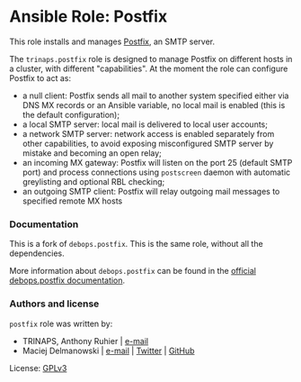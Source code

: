 Ansible Role: Postfix
=====================

This role installs and manages [Postfix](http://postfix.org/), an SMTP server.

The `trinaps.postfix` role is designed to manage Postfix on different hosts in
a cluster, with different "capabilities". At the moment the role can configure
Postfix to act as:

* a null client: Postfix sends all mail to another system specified
  either via DNS MX records or an Ansible variable, no local mail is enabled
  (this is the default configuration);
* a local SMTP server: local mail is delivered to local user accounts;
* a network SMTP server: network access is enabled separately from other
  capabilities, to avoid exposing misconfigured SMTP server by mistake and
  becoming an open relay;
* an incoming MX gateway: Postfix will listen on the port 25 (default SMTP
  port) and process connections using `postscreen` daemon with automatic
  greylisting and optional RBL checking;
* an outgoing SMTP client: Postfix will relay outgoing mail messages to
  specified remote MX hosts


### Documentation

This is a fork of `debops.postfix`. This is the same role, without all the
dependencies.

More information about `debops.postfix` can be found in the
[official debops.postfix documentation](http://docs.debops.org/en/latest/ansible/roles/ansible-postfix/docs/).


### Authors and license

`postfix` role was written by:
- TRINAPS, Anthony Ruhier | [e-mail](mailto:anthony.ruhier@trinaps.com)
- Maciej Delmanowski | [e-mail](mailto:drybjed@gmail.com) | [Twitter](https://twitter.com/drybjed) | [GitHub](https://github.com/drybjed)

License: [GPLv3](https://tldrlegal.com/license/gnu-general-public-license-v3-%28gpl-3%29)

